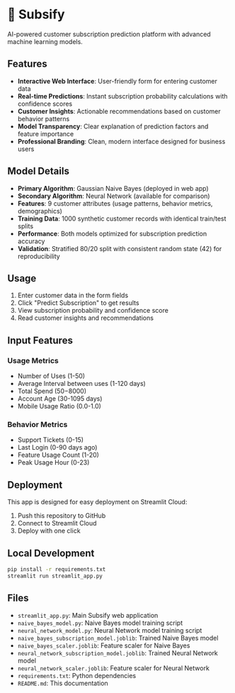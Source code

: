 # 🎯 Subsify

AI-powered customer subscription prediction platform with advanced machine learning models.

## Features

- **Interactive Web Interface**: User-friendly form for entering customer data
- **Real-time Predictions**: Instant subscription probability calculations with confidence scores
- **Customer Insights**: Actionable recommendations based on customer behavior patterns
- **Model Transparency**: Clear explanation of prediction factors and feature importance
- **Professional Branding**: Clean, modern interface designed for business users

## Model Details

- **Primary Algorithm**: Gaussian Naive Bayes (deployed in web app)
- **Secondary Algorithm**: Neural Network (available for comparison)
- **Features**: 9 customer attributes (usage patterns, behavior metrics, demographics)
- **Training Data**: 1000 synthetic customer records with identical train/test splits
- **Performance**: Both models optimized for subscription prediction accuracy
- **Validation**: Stratified 80/20 split with consistent random state (42) for reproducibility

## Usage

1. Enter customer data in the form fields
2. Click "Predict Subscription" to get results
3. View subscription probability and confidence score
4. Read customer insights and recommendations

## Input Features

### Usage Metrics
- Number of Uses (1-50)
- Average Interval between uses (1-120 days)
- Total Spend ($50-$8000)
- Account Age (30-1095 days)
- Mobile Usage Ratio (0.0-1.0)

### Behavior Metrics
- Support Tickets (0-15)
- Last Login (0-90 days ago)
- Feature Usage Count (1-20)
- Peak Usage Hour (0-23)

## Deployment

This app is designed for easy deployment on Streamlit Cloud:

1. Push this repository to GitHub
2. Connect to Streamlit Cloud
3. Deploy with one click

## Local Development

```bash
pip install -r requirements.txt
streamlit run streamlit_app.py
```

## Files

- `streamlit_app.py`: Main Subsify web application
- `naive_bayes_model.py`: Naive Bayes model training script
- `neural_network_model.py`: Neural Network model training script
- `naive_bayes_subscription_model.joblib`: Trained Naive Bayes model
- `naive_bayes_scaler.joblib`: Feature scaler for Naive Bayes
- `neural_network_subscription_model.joblib`: Trained Neural Network model
- `neural_network_scaler.joblib`: Feature scaler for Neural Network
- `requirements.txt`: Python dependencies
- `README.md`: This documentation
